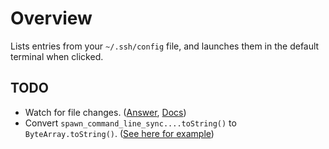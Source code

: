 # Overview

Lists entries from your `~/.ssh/config` file, and launches them in the default terminal when clicked.

## TODO

- Watch for file changes. ([Answer](https://stackoverflow.com/a/19063834/9884099), [Docs](https://developer.gnome.org/gio/stable/GFile.html#g-file-monitor))
- Convert `spawn_command_line_sync....toString()` to `ByteArray.toString()`. ([See here for example](https://github.com/andyholmes/gnome-shell-extension-gsconnect/pull/193/files))